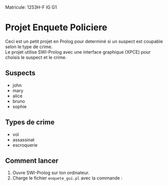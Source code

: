 
Matricule: 1253H-F IG G1


# Projet Enquete Policiere

Ceci est un petit projet en Prolog pour determiné si un suspect est coupable selon le type de crime.  
Le projet utilise SWI-Prolog avec une interface graphique (XPCE) pour choisis le suspect et le crime.

## Suspects
- john
- mary
- alice
- bruno
- sophie

## Types de crime
- vol
- assassinat
- escroquerie

## Comment lancer

1. Ouvre SWI-Prolog sur ton ordinateur.
2. Charge le fichier `enquete_gui.pl` avec la commande :  

